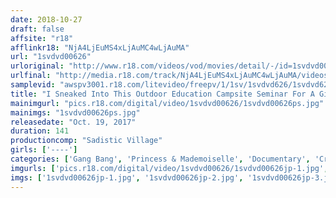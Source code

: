 ```yaml
---
date: 2018-10-27
draft: false
affsite: "r18"
afflinkr18: "NjA4LjEuMS4xLjAuMC4wLjAuMA"
url: "1svdvd00626"
urloriginal: "http://www.r18.com/videos/vod/movies/detail/-/id=1svdvd00626"
urlfinal: "http://media.r18.com/track/NjA4LjEuMS4xLjAuMC4wLjAuMA/videos/vod/movies/detail/-/id=1svdvd00626"
samplevid: "awspv3001.r18.com/litevideo/freepv/1/1sv/1svdvd626/1svdvd626_dmb_w.mp4"
title: "I Sneaked Into This Outdoor Education Campsite Seminar For A Girls' School, And Waited For My Chance To Strike When One Of The Girls Went To The Bathroom, I Abducted Her And Banged Her With A Concrete Drilling Vibrator Until Her Mind Was Blown And She Was Ready For Cum Crazy Creampie Sex!"
mainimgurl: "pics.r18.com/digital/video/1svdvd00626/1svdvd00626ps.jpg"
mainimgs: "1svdvd00626ps.jpg"
releasedate: "Oct. 19, 2017"
duration: 141
productioncomp: "Sadistic Village"
girls: ['----']
categories: ['Gang Bang', 'Princess & Mademoiselle', 'Documentary', 'Creampie', 'Vibrator', 'Hi-Def']
imgurls: ['pics.r18.com/digital/video/1svdvd00626/1svdvd00626jp-1.jpg', 'pics.r18.com/digital/video/1svdvd00626/1svdvd00626jp-2.jpg', 'pics.r18.com/digital/video/1svdvd00626/1svdvd00626jp-3.jpg', 'pics.r18.com/digital/video/1svdvd00626/1svdvd00626jp-4.jpg', 'pics.r18.com/digital/video/1svdvd00626/1svdvd00626jp-5.jpg', 'pics.r18.com/digital/video/1svdvd00626/1svdvd00626jp-6.jpg', 'pics.r18.com/digital/video/1svdvd00626/1svdvd00626jp-7.jpg', 'pics.r18.com/digital/video/1svdvd00626/1svdvd00626jp-8.jpg', 'pics.r18.com/digital/video/1svdvd00626/1svdvd00626jp-9.jpg', 'pics.r18.com/digital/video/1svdvd00626/1svdvd00626jp-10.jpg', 'pics.r18.com/digital/video/1svdvd00626/1svdvd00626jp-11.jpg', 'pics.r18.com/digital/video/1svdvd00626/1svdvd00626jp-12.jpg', 'pics.r18.com/digital/video/1svdvd00626/1svdvd00626jp-13.jpg', 'pics.r18.com/digital/video/1svdvd00626/1svdvd00626jp-14.jpg', 'pics.r18.com/digital/video/1svdvd00626/1svdvd00626jp-15.jpg', 'pics.r18.com/digital/video/1svdvd00626/1svdvd00626jp-16.jpg', 'pics.r18.com/digital/video/1svdvd00626/1svdvd00626jp-17.jpg', 'pics.r18.com/digital/video/1svdvd00626/1svdvd00626jp-18.jpg', 'pics.r18.com/digital/video/1svdvd00626/1svdvd00626jp-19.jpg', 'pics.r18.com/digital/video/1svdvd00626/1svdvd00626jp-20.jpg']
imgs: ['1svdvd00626jp-1.jpg', '1svdvd00626jp-2.jpg', '1svdvd00626jp-3.jpg', '1svdvd00626jp-4.jpg', '1svdvd00626jp-5.jpg', '1svdvd00626jp-6.jpg', '1svdvd00626jp-7.jpg', '1svdvd00626jp-8.jpg', '1svdvd00626jp-9.jpg', '1svdvd00626jp-10.jpg', '1svdvd00626jp-11.jpg', '1svdvd00626jp-12.jpg', '1svdvd00626jp-13.jpg', '1svdvd00626jp-14.jpg', '1svdvd00626jp-15.jpg', '1svdvd00626jp-16.jpg', '1svdvd00626jp-17.jpg', '1svdvd00626jp-18.jpg', '1svdvd00626jp-19.jpg', '1svdvd00626jp-20.jpg']
---
```

